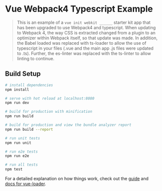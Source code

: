 # Vue Webpack4 Typescript Example

> This is an example of a `vue init webkit ______` starter kit app that has been upgraded to use Webpack4 and typescript.  When updating to Webpack 4, the way CSS is extracted changed from a plugin to an optimizer within Webpack itself, so that update was made.  In addition, the Babel loaded was replaced with ts-loader to allow the use of typescript in your files (.vue and the main app .js files were updated to .ts). Further, the es-linter was replaced with the ts-linter to allow linting to continue.

## Build Setup

``` bash
# install dependencies
npm install

# serve with hot reload at localhost:8080
npm run dev

# build for production with minification
npm run build

# build for production and view the bundle analyzer report
npm run build --report

# run unit tests
npm run unit

# run e2e tests
npm run e2e

# run all tests
npm test
```

For a detailed explanation on how things work, check out the [guide](http://vuejs-templates.github.io/webpack/) and [docs for vue-loader](http://vuejs.github.io/vue-loader).
